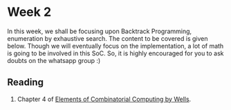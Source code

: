# Week 2

In this week, we shall be focusing upon Backtrack Programming, enumeration by exhaustive search. The content to be covered is given below. Though we will eventually focus on the implementation, a lot of math is going to be involved in this SoC. So, it is highly encouraged for you to ask doubts on the whatsapp group :)

## Reading

1. Chapter 4 of [Elements of Combinatorial Computing by Wells](../Reference_books/Elements_of_Combinatorial_Computing.pdf).
